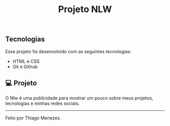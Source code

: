 <h1 align="center"> Projeto NLW</h1>

<p align="center">
  
</p>

<br>

##  Tecnologias

Esse projeto foi desenvolvido com as seguintes tecnologias:

- HTML e CSS
- Git e Github

## 💻 Projeto
  O Nlw é uma publicidade para mostrar um pouco sobre meus projetos, tecnologias e minhas redes sociais.

---

Feito por Thiago Menezes.
